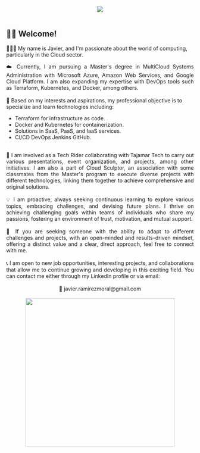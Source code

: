 <div align="center">
    <img  src="https://github.com/JavierRamirezMoral/JavierRamirezMoral/assets/101793125/72b0803f-8eb1-421c-8ea8-5e67020983de">
</div>
<br>

## 👋🏻 Welcome!

👨🏻‍💻 My name is Javier, and I'm passionate about the world of computing, particularly in the Cloud sector.
<br>
<div align="justify">☁️ Currently, I am pursuing a Master's degree in MultiCloud Systems Administration with Microsoft Azure, Amazon Web Services, and Google Cloud Platform. I am also expanding my expertise with DevOps tools such as Terraform, Kubernetes, and Docker, among others.</div>
<br>
🚀 Based on my interests and aspirations, my professional objective is to specialize and learn technologies including:
<br>

* Terraform for infrastructure as code.
* Docker and Kubernetes for containerization.
* Solutions in SaaS, PaaS, and IaaS services.
* CI/CD DevOps Jenkins GitHub.

<br>
<div align="justify">👥 I am involved as a Tech Rider collaborating with Tajamar Tech to carry out various presentations, event organization, and projects, among other initiatives. I am also a part of Cloud Sculptor, an association with some classmates from the Master's program to execute diverse projects with different technologies, linking them together to achieve comprehensive and original solutions.</div>
<br>
<div align="justify">💡 I am proactive, always seeking continuous learning to explore various topics, embracing challenges, and devising future plans. I thrive on achieving challenging goals within teams of individuals who share my passions, fostering an environment of trust, motivation, and mutual support.</div>
<br>
<div align="justify">🔎 If you are seeking someone with the ability to adapt to different challenges and projects, with an open-minded and results-driven mindset, offering a distinct value and a clear, direct approach, feel free to connect with me.</div>
<br>
<div align="justify">📞 I am open to new job opportunities, interesting projects, and collaborations that allow me to continue growing and developing in this exciting field. You can contact me either through my LinkedIn profile or via email:</div>
<br>
<div align="center">📩 javier.ramirezmoral@gmail.com</div>
<br>
<div align="center">
    <img width="400px" height="400px"  src="https://github.com/JavierRamirezMoral/JavierRamirezMoral/assets/101793125/528a32d0-3135-420a-a241-f1a2acfc940d">
</div>




